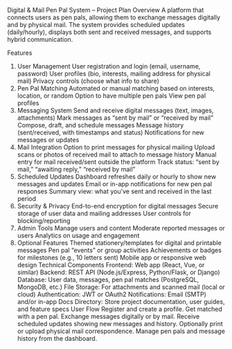 Digital & Mail Pen Pal System – Project Plan
Overview
A platform that connects users as pen pals, allowing them to exchange messages digitally and by physical mail. The system provides scheduled updates (daily/hourly), displays both sent and received messages, and supports hybrid communication.

Features
1. User Management
User registration and login (email, username, password)
User profiles (bio, interests, mailing address for physical mail)
Privacy controls (choose what info to share)
2. Pen Pal Matching
Automated or manual matching based on interests, location, or random
Option to have multiple pen pals
View pen pal profiles
3. Messaging System
Send and receive digital messages (text, images, attachments)
Mark messages as “sent by mail” or “received by mail”
Compose, draft, and schedule messages
Message history (sent/received, with timestamps and status)
Notifications for new messages or updates
4. Mail Integration
Option to print messages for physical mailing
Upload scans or photos of received mail to attach to message history
Manual entry for mail received/sent outside the platform
Track status: “sent by mail,” “awaiting reply,” “received by mail”
5. Scheduled Updates
Dashboard refreshes daily or hourly to show new messages and updates
Email or in-app notifications for new pen pal responses
Summary view: what you’ve sent and received in the last period
6. Security & Privacy
End-to-end encryption for digital messages
Secure storage of user data and mailing addresses
User controls for blocking/reporting
7. Admin Tools
Manage users and content
Moderate reported messages or users
Analytics on usage and engagement
8. Optional Features
Themed stationery/templates for digital and printable messages
Pen pal “events” or group activities
Achievements or badges for milestones (e.g., 10 letters sent)
Mobile app or responsive web design
Technical Components
Frontend: Web app (React, Vue, or similar)
Backend: REST API (Node.js/Express, Python/Flask, or Django)
Database: User data, messages, pen pal matches (PostgreSQL, MongoDB, etc.)
File Storage: For attachments and scanned mail (local or cloud)
Authentication: JWT or OAuth2
Notifications: Email (SMTP) and/or in-app
Docs Directory: Store project documentation, user guides, and feature specs
User Flow
Register and create a profile.
Get matched with a pen pal.
Exchange messages digitally or by mail.
Receive scheduled updates showing new messages and history.
Optionally print or upload physical mail correspondence.
Manage pen pals and message history from the dashboard.
